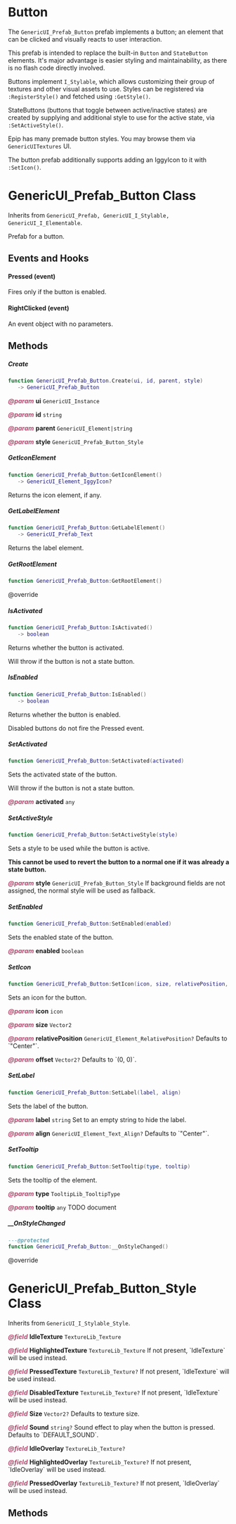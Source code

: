 # Button
The `GenericUI_Prefab_Button` prefab implements a button; an element that can be clicked and visually reacts to user interaction.

This prefab is intended to replace the built-in `Button` and `StateButton` elements. It's major advantage is easier styling and maintainability, as there is no flash code directly involved.

Buttons implement `I_Stylable`, which allows customizing their group of textures and other visual assets to use. Styles can be registered via `:RegisterStyle()` and fetched using `:GetStyle()`.

StateButtons (buttons that toggle between active/inactive states) are created by supplying and additional style to use for the active state, via `:SetActiveStyle()`.

Epip has many premade button styles. You may browse them via `GenericUITextures` UI.

The button prefab additionally supports adding an IggyIcon to it with `:SetIcon()`.

<doc class="GenericUI_Prefab_Button">

# GenericUI_Prefab_Button Class

Inherits from <code>GenericUI_Prefab, GenericUI_I_Stylable, GenericUI_I_Elementable</code>.

Prefab for a button.

## Events and Hooks

#### Pressed (event)

Fires only if the button is enabled.

#### RightClicked (event)

An event object with no parameters.

## Methods

##### Create

```lua
function GenericUI_Prefab_Button.Create(ui, id, parent, style)
   -> GenericUI_Prefab_Button
```

<p style="margin-bottom:0px;"><span style="color:#B04A6E;"><b><i>@param</i></b></span> <b>ui</b> <code>GenericUI_Instance</code></p>

<p style="margin-bottom:0px;"><span style="color:#B04A6E;"><b><i>@param</i></b></span> <b>id</b> <code>string</code></p>

<p style="margin-bottom:0px;"><span style="color:#B04A6E;"><b><i>@param</i></b></span> <b>parent</b> <code>GenericUI_Element|string</code></p>

<p style="margin-bottom:0px;"><span style="color:#B04A6E;"><b><i>@param</i></b></span> <b>style</b> <code>GenericUI_Prefab_Button_Style</code></p>

##### GetIconElement

```lua
function GenericUI_Prefab_Button:GetIconElement()
   -> GenericUI_Element_IggyIcon?
```

Returns the icon element, if any.

##### GetLabelElement

```lua
function GenericUI_Prefab_Button:GetLabelElement()
   -> GenericUI_Prefab_Text
```

Returns the label element.

##### GetRootElement

```lua
function GenericUI_Prefab_Button:GetRootElement()
```

@override

##### IsActivated

```lua
function GenericUI_Prefab_Button:IsActivated()
   -> boolean
```

Returns whether the button is activated.

Will throw if the button is not a state button.

##### IsEnabled

```lua
function GenericUI_Prefab_Button:IsEnabled()
   -> boolean
```

Returns whether the button is enabled.

Disabled buttons do not fire the Pressed event.

##### SetActivated

```lua
function GenericUI_Prefab_Button:SetActivated(activated)
```

Sets the activated state of the button.

Will throw if the button is not a state button.

<p style="margin-bottom:0px;"><span style="color:#B04A6E;"><b><i>@param</i></b></span> <b>activated</b> <code>any</code></p>

##### SetActiveStyle

```lua
function GenericUI_Prefab_Button:SetActiveStyle(style)
```

Sets a style to be used while the button is active.

**This cannot be used to revert the button to a normal one if it was already a state button.**

<p style="margin-bottom:0px;"><span style="color:#B04A6E;"><b><i>@param</i></b></span> <b>style</b> <code>GenericUI_Prefab_Button_Style</code> If background fields are not assigned, the normal style will be used as fallback.</p>

##### SetEnabled

```lua
function GenericUI_Prefab_Button:SetEnabled(enabled)
```

Sets the enabled state of the button.

<p style="margin-bottom:0px;"><span style="color:#B04A6E;"><b><i>@param</i></b></span> <b>enabled</b> <code>boolean</code></p>

##### SetIcon

```lua
function GenericUI_Prefab_Button:SetIcon(icon, size, relativePosition, offset)
```

Sets an icon for the button.

<p style="margin-bottom:0px;"><span style="color:#B04A6E;"><b><i>@param</i></b></span> <b>icon</b> <code>icon</code></p>

<p style="margin-bottom:0px;"><span style="color:#B04A6E;"><b><i>@param</i></b></span> <b>size</b> <code>Vector2</code></p>

<p style="margin-bottom:0px;"><span style="color:#B04A6E;"><b><i>@param</i></b></span> <b>relativePosition</b> <code>GenericUI_Element_RelativePosition?</code> Defaults to `"Center"`.</p>

<p style="margin-bottom:0px;"><span style="color:#B04A6E;"><b><i>@param</i></b></span> <b>offset</b> <code>Vector2?</code> Defaults to `(0, 0)`.</p>

##### SetLabel

```lua
function GenericUI_Prefab_Button:SetLabel(label, align)
```

Sets the label of the button.

<p style="margin-bottom:0px;"><span style="color:#B04A6E;"><b><i>@param</i></b></span> <b>label</b> <code>string</code> Set to an empty string to hide the label.</p>

<p style="margin-bottom:0px;"><span style="color:#B04A6E;"><b><i>@param</i></b></span> <b>align</b> <code>GenericUI_Element_Text_Align?</code> Defaults to `"Center"`.</p>

##### SetTooltip

```lua
function GenericUI_Prefab_Button:SetTooltip(type, tooltip)
```

Sets the tooltip of the element.

<p style="margin-bottom:0px;"><span style="color:#B04A6E;"><b><i>@param</i></b></span> <b>type</b> <code>TooltipLib_TooltipType</code></p>

<p style="margin-bottom:0px;"><span style="color:#B04A6E;"><b><i>@param</i></b></span> <b>tooltip</b> <code>any</code> TODO document</p>

##### __OnStyleChanged

```lua
---@protected
function GenericUI_Prefab_Button:__OnStyleChanged()
```

@override
</doc>

<doc classWithFields="GenericUI_Prefab_Button_Style">

# GenericUI_Prefab_Button_Style Class

Inherits from <code>GenericUI_I_Stylable_Style</code>.

<p style="margin-bottom:0px;"><span style="color:#B04A6E;"><b><i>@field</i></b></span> <b>IdleTexture</b> <code>TextureLib_Texture</code></p>

<p style="margin-bottom:0px;"><span style="color:#B04A6E;"><b><i>@field</i></b></span> <b>HighlightedTexture</b> <code>TextureLib_Texture</code> If not present, `IdleTexture` will be used instead.</p>

<p style="margin-bottom:0px;"><span style="color:#B04A6E;"><b><i>@field</i></b></span> <b>PressedTexture</b> <code>TextureLib_Texture?</code> If not present, `IdleTexture` will be used instead.</p>

<p style="margin-bottom:0px;"><span style="color:#B04A6E;"><b><i>@field</i></b></span> <b>DisabledTexture</b> <code>TextureLib_Texture?</code> If not present, `IdleTexture` will be used instead.</p>

<p style="margin-bottom:0px;"><span style="color:#B04A6E;"><b><i>@field</i></b></span> <b>Size</b> <code>Vector2?</code> Defaults to texture size.</p>

<p style="margin-bottom:0px;"><span style="color:#B04A6E;"><b><i>@field</i></b></span> <b>Sound</b> <code>string?</code> Sound effect to play when the button is pressed. Defaults to `DEFAULT_SOUND`.</p>

<p style="margin-bottom:0px;"><span style="color:#B04A6E;"><b><i>@field</i></b></span> <b>IdleOverlay</b> <code>TextureLib_Texture?</code></p>

<p style="margin-bottom:0px;"><span style="color:#B04A6E;"><b><i>@field</i></b></span> <b>HighlightedOverlay</b> <code>TextureLib_Texture?</code> If not present, `IdleOverlay` will be used instead.</p>

<p style="margin-bottom:0px;"><span style="color:#B04A6E;"><b><i>@field</i></b></span> <b>PressedOverlay</b> <code>TextureLib_Texture?</code> If not present, `IdleOverlay` will be used instead.</p>

## Methods
</doc>
